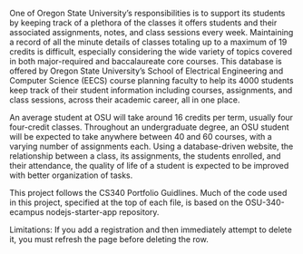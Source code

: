 One of Oregon State University’s responsibilities is to support its students by keeping track of a plethora of the classes it offers students and their associated assignments, notes, and class sessions every week. Maintaining a record of all the minute details of classes totaling up to a maximum of 19 credits is difficult, especially considering the wide variety of topics covered in both major-required and baccalaureate core courses. This database is offered by Oregon State University’s School of Electrical Engineering and Computer Science (EECS) course planning faculty to help its 4000 students keep track of their student information including courses, assignments, and class sessions, across their academic career, all in one place.

An average student at OSU will take around 16 credits per term, usually four four-credit classes. Throughout an undergraduate degree, an OSU student will be expected to take anywhere between 40 and 60 courses, with a varying number of assignments each. Using a database-driven website, the relationship between a class, its assignments, the students enrolled, and their attendance, the quality of life of a student is expected to be improved with better organization of tasks.

This project follows the CS340 Portfolio Guidlines. Much of the code used in this project, specified at the top of each file, is based on the OSU-340-ecampus nodejs-starter-app repository.

Limitations: If you add a registration and then immediately attempt to delete it, you must refresh the page before deleting the row.
